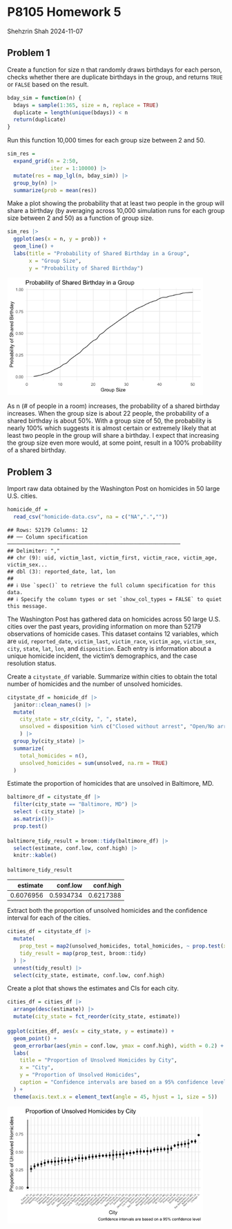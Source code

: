 P8105 Homework 5
================
Shehzrin Shah
2024-11-07

## Problem 1

Create a function for size n that randomly draws birthdays for each
person, checks whether there are duplicate birthdays in the group, and
returns `TRUE` or `FALSE` based on the result.

``` r
bday_sim = function(n) {
  bdays = sample(1:365, size = n, replace = TRUE)
  duplicate = length(unique(bdays)) < n 
  return(duplicate)
}
```

Run this function 10,000 times for each group size between 2 and 50.

``` r
sim_res =
  expand_grid(n = 2:50,
              iter = 1:10000) |>
  mutate(res = map_lgl(n, bday_sim)) |>
  group_by(n) |>
  summarize(prob = mean(res))
```

Make a plot showing the probability that at least two people in the
group will share a birthday (by averaging across 10,000 simulation runs
for each group size between 2 and 50) as a function of group size.

``` r
sim_res |>
  ggplot(aes(x = n, y = prob)) +
  geom_line() +
  labs(title = "Probability of Shared Birthday in a Group",
       x = "Group Size",
       y = "Probability of Shared Birthday")
```

<img src="p8105_hw5_ss6985_files/figure-gfm/unnamed-chunk-4-1.png" width="90%" />

As n (# of people in a room) increases, the probability of a shared
birthday increases. When the group size is about 22 people, the
probability of a shared birthday is about 50%. With a group size of 50,
the probability is nearly 100% which suggests it is almost certain or
extremely likely that at least two people in the group will share a
birthday. I expect that increasing the group size even more would, at
some point, result in a 100% probability of a shared birthday.

## Problem 3

Import raw data obtained by the Washington Post on homicides in 50 large
U.S. cities.

``` r
homicide_df = 
  read_csv("homicide-data.csv", na = c("NA",".",""))
```

    ## Rows: 52179 Columns: 12
    ## ── Column specification ────────────────────────────────────────────────────────
    ## Delimiter: ","
    ## chr (9): uid, victim_last, victim_first, victim_race, victim_age, victim_sex...
    ## dbl (3): reported_date, lat, lon
    ## 
    ## ℹ Use `spec()` to retrieve the full column specification for this data.
    ## ℹ Specify the column types or set `show_col_types = FALSE` to quiet this message.

The Washington Post has gathered data on homicides across 50 large U.S.
cities over the past years, providing information on more than 52179
observations of homicide cases. This dataset contains 12 variables,
which are `uid`, `reported_date`, `victim_last`, `victim_race`,
`victim_age`, `victim_sex`, `city`, `state`, `lat`, `lon`, and
`disposition`. Each entry is information about a unique homicide
incident, the victim’s demographics, and the case resolution status.

Create a `citystate_df` variable. Summarize within cities to obtain the
total number of homicides and the number of unsolved homicides.

``` r
citystate_df = homicide_df |>
  janitor::clean_names() |>
  mutate(
    city_state = str_c(city, ", ", state), 
    unsolved = disposition %in% c("Closed without arrest", "Open/No arrest")
    ) |>
  group_by(city_state) |>
  summarize(
    total_homicides = n(),
    unsolved_homicides = sum(unsolved, na.rm = TRUE)
  ) 
```

Estimate the proportion of homicides that are unsolved in Baltimore, MD.

``` r
baltimore_df = citystate_df |>
  filter(city_state == "Baltimore, MD") |>
  select (-city_state) |>
  as.matrix()|>
  prop.test() 

baltimore_tidy_result = broom::tidy(baltimore_df) |>
  select(estimate, conf.low, conf.high) |>
  knitr::kable()

baltimore_tidy_result
```

|  estimate |  conf.low | conf.high |
|----------:|----------:|----------:|
| 0.6076956 | 0.5934734 | 0.6217388 |

Extract both the proportion of unsolved homicides and the confidence
interval for each of the cities.

``` r
cities_df = citystate_df |>
  mutate(
    prop_test = map2(unsolved_homicides, total_homicides, ~ prop.test(x = .x, n = .y)),
    tidy_result = map(prop_test, broom::tidy) 
  ) |>
  unnest(tidy_result) |>
  select(city_state, estimate, conf.low, conf.high) 
```

Create a plot that shows the estimates and CIs for each city.

``` r
cities_df = cities_df |> 
  arrange(desc(estimate)) |> 
  mutate(city_state = fct_reorder(city_state, estimate))

ggplot(cities_df, aes(x = city_state, y = estimate)) +
  geom_point() +
  geom_errorbar(aes(ymin = conf.low, ymax = conf.high), width = 0.2) +
  labs(
    title = "Proportion of Unsolved Homicides by City",
    x = "City",
    y = "Proportion of Unsolved Homicides",
    caption = "Confidence intervals are based on a 95% confidence level"
  ) +
  theme(axis.text.x = element_text(angle = 45, hjust = 1, size = 5))
```

<img src="p8105_hw5_ss6985_files/figure-gfm/unnamed-chunk-9-1.png" width="90%" />

